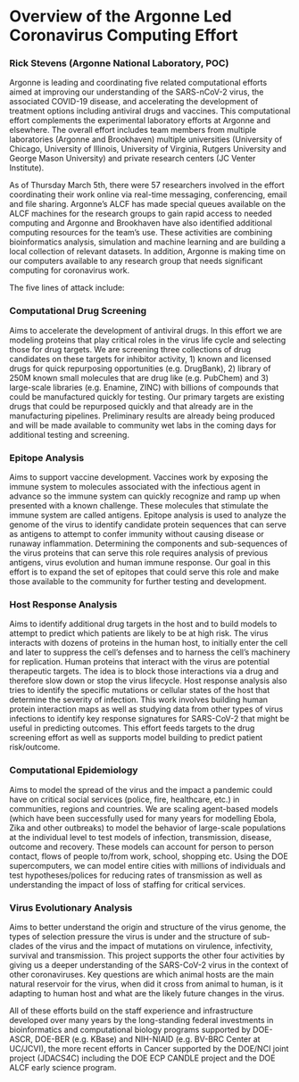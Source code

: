 # Overview of the Argonne Led Coronavirus Computing Effort

### Rick Stevens (Argonne National Laboratory, POC)


Argonne is leading and coordinating five related computational efforts aimed at improving our
understanding of the SARS-nCoV-2 virus, the associated COVID-19 disease, and accelerating
the development of treatment options including antiviral drugs and vaccines.   This
computational effort complements the experimental laboratory efforts at Argonne and elsewhere.
The overall effort includes team members from multiple laboratories (Argonne and Brookhaven)
multiple universities (University of Chicago, University of Illinois, University of Virginia,
Rutgers University and George Mason University) and private research centers (JC Venter Institute).   

As of Thursday March 5th, there were 57 researchers involved in the effort coordinating their
work online via real-time messaging, conferencing, email and file sharing.
Argonne’s ALCF has made special queues available on the ALCF machines for the research
groups to gain rapid access to needed computing and Argonne and Brookhaven have also
identified additional computing resources for the team’s use.  These activities are
combining bioinformatics analysis, simulation and machine learning and are building a
local collection of relevant datasets.  In addition, Argonne is making time on our
computers available to any research group that needs significant computing for coronavirus work.


The five lines of attack include:

### Computational Drug Screening
Aims to accelerate the development of antiviral drugs. In this effort we are modeling proteins that play critical roles in the virus life cycle and selecting those for drug targets. We are screening three collections of drug candidates on these targets for inhibitor activity, 1) known and licensed drugs for quick repurposing opportunities (e.g. DrugBank), 2) library of 250M known small molecules that are drug like (e.g. PubChem) and 3) large-scale libraries (e.g. Enamine, ZINC) with billions of compounds that could be manufactured quickly for testing.  Our primary targets are existing drugs that could be repurposed quickly and that already are in the manufacturing pipelines.  Preliminary results are already being produced and will be made available to community wet labs in the coming days for additional testing and screening.

### Epitope Analysis
Aims to support vaccine development.  Vaccines work by exposing the immune system to molecules associated with the infectious agent in advance so the immune system can quickly recognize and ramp up when presented with a known challenge.  These molecules that stimulate the immune system are called antigens.  Epitope analysis is used to analyze the genome of the virus to identify candidate protein sequences that can serve as antigens to attempt to confer immunity without causing disease or runaway inflammation.  Determining the components and sub-sequences of the virus proteins that can serve this role requires analysis of previous antigens, virus evolution and human immune response.  Our goal in this effort is to expand the set of epitopes that could serve this role and make those available to the community for further testing and development.

### Host Response Analysis
Aims to identify additional drug targets in the host and to build models to attempt to predict which patients are likely to be at high risk.  The virus interacts with dozens of proteins in the human host, to initially enter the cell and later to suppress the cell’s defenses and to harness the cell’s machinery for replication.   Human proteins that interact with the virus are potential therapeutic targets.  The idea is to block those interactions via a drug and therefore slow down or stop the virus lifecycle. Host response analysis also tries to identify the specific mutations or cellular states of the host that determine the severity of infection.  This work involves building human protein interaction maps as well as studying data from other types of virus infections to identify key response signatures for SARS-CoV-2 that might be useful in predicting outcomes.  This effort feeds targets to the drug screening effort as well as supports model building to predict patient risk/outcome.

### Computational Epidemiology 
Aims to model the spread of the virus and the impact a pandemic could have on critical social services (police, fire, healthcare, etc.) in communities, regions and countries.  We are scaling agent-based models (which have been successfully used for many years for modelling Ebola, Zika and other outbreaks) to model the behavior of large-scale populations at the individual level to test models of infection, transmission, disease, outcome and recovery.  These models can account for person to person contact, flows of people to/from work, school, shopping etc.  Using the DOE supercomputers, we can model entire cities with millions of individuals and test hypotheses/polices for reducing rates of transmission as well as understanding the impact of loss of staffing for critical services.

### Virus Evolutionary Analysis
Aims to better understand the origin and structure of the virus genome, the types of selection pressure the virus is under and the structure of sub-clades of the virus and the impact of mutations on virulence, infectivity, survival and transmission.  This project supports the other four activities by giving us a deeper understanding of the SARS-CoV-2 virus in the context of other coronaviruses.  Key questions are which animal hosts are the main natural reservoir for the virus, when did it cross from animal to human, is it adapting to human host and what are the likely future changes in the virus.


All of these efforts build on the staff experience and infrastructure developed over many years by the long-standing federal investments in bioinformatics and computational biology programs supported by DOE-ASCR, DOE-BER (e.g. KBase) and NIH-NIAID (e.g. BV-BRC Center at UC/JCVI), the more recent efforts in Cancer supported by the DOE/NCI joint project (JDACS4C) including the DOE ECP CANDLE project and the DOE ALCF early science program.

